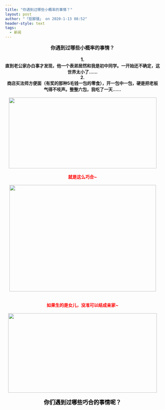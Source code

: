 ```yaml
---
title: "你遇到过哪些小概率的事情？"
layout: post
author: "「抠脚骚」 on 2020-1-13 08:52"
header-style: text
tags:
  - 新闻
---
```


<head></head>
<body>
 <div align="center"> 
  <strong><font size="3">你遇到过哪些小概率的事情？</font></strong> 
 </div>
 <br> 
 <div align="center"> 
  <strong><font size="3">1.</font></strong> 
 </div> 
 <div align="center"> 
  <strong>直到老公家办白事才发现，他一个表弟居然和我是初中同学。一开始还不确定，这世界太小了……</strong> 
 </div> 
 <div align="center"> 
  <strong>2.</strong> 
 </div> 
 <div align="center"> 
  <strong>商店买法师方便面（有奖的那种5毛钱一包的零食），开一包中一包，硬是把老板气得不吱声。整整六包，我吃了一天……</strong> 
 </div>
 <br> 
 <div align="center"> 
  <img width="481" height="231" src="https://p0.ssl.qhimg.com/t018e2f9353b2cb91d4.jpg"> 
 </div>
 <br> 
 <div align="center"> 
  <font color="#ff0000"><strong>就是这么巧合~</strong></font> 
 </div>
 <br> 
 <div align="center"> 
  <img width="477" height="347" src="https://p0.ssl.qhimg.com/t01bcbcbb38a42985c3.jpg"> 
 </div>
 <br> 
 <br> 
 <div align="center"> 
  <strong><font color="#ff0000">如果生的是女儿，没准可以结成亲家~</font></strong> 
 </div>
 <br> 
 <div align="center"> 
  <img width="484" height="259" src="https://p0.ssl.qhimg.com/t0153b3396ac5787565.jpg"> 
 </div>
 <br> 
 <div align="center"> 
  <strong><font size="4"><font color="#000000">你们遇到过哪些巧合的事情呢？</font></font></strong> 
 </div>
 <br> 
 <br> 
 <br>
</body>


